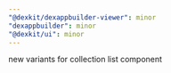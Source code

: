 ```yaml
---
"@dexkit/dexappbuilder-viewer": minor
"dexappbuilder": minor
"@dexkit/ui": minor
---
```


new variants for collection list component
